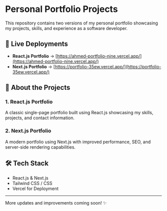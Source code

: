 # Personal Portfolio Projects

This repository contains two versions of my personal portfolio showcasing my projects, skills, and experience as a software developer.

## 🚀 Live Deployments

* **React.js Portfolio** → [https://ahmed-portfolio-nine.vercel.app/](https://ahmed-portfolio-nine.vercel.app/)
* **Next.js Portfolio** → [https://portfolio-35ew.vercel.app/](https://portfolio-35ew.vercel.app/)

## 📌 About the Projects

### 1. React.js Portfolio

A classic single-page portfolio built using React.js showcasing my skills, projects, and contact information.

### 2. Next.js Portfolio

A modern portfolio using Next.js with improved performance, SEO, and server-side rendering capabilities.

## 🛠️ Tech Stack

* React.js & Next.js
* Tailwind CSS / CSS
* Vercel for Deployment



---

More updates and improvements coming soon! ✨
